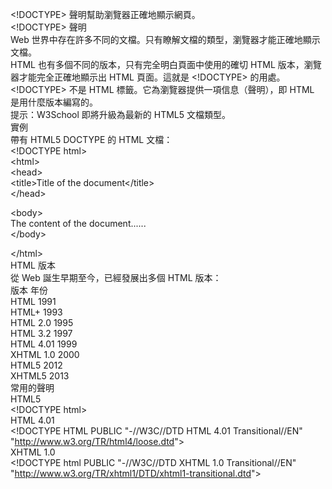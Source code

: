 &lt;!DOCTYPE&gt; 聲明幫助瀏覽器正確地顯示網頁。  
&lt;!DOCTYPE&gt; 聲明  
Web 世界中存在許多不同的文檔。只有瞭解文檔的類型，瀏覽器才能正確地顯示文檔。  
HTML 也有多個不同的版本，只有完全明白頁面中使用的確切 HTML 版本，瀏覽器才能完全正確地顯示出 HTML 頁面。這就是 &lt;!DOCTYPE&gt; 的用處。  
&lt;!DOCTYPE&gt; 不是 HTML 標籤。它為瀏覽器提供一項信息（聲明），即 HTML 是用什麼版本編寫的。  
提示：W3School 即將升級為最新的 HTML5 文檔類型。  
實例  
帶有 HTML5 DOCTYPE 的 HTML 文檔：  
&lt;!DOCTYPE html&gt;  
&lt;html&gt;  
&lt;head&gt;  
&lt;title&gt;Title of the document&lt;/title&gt;  
&lt;/head&gt;  
  
&lt;body&gt;  
The content of the document......  
&lt;/body&gt;  
  
&lt;/html&gt;  
HTML 版本  
從 Web 誕生早期至今，已經發展出多個 HTML 版本：  
版本	年份  
HTML	1991  
HTML+	1993  
HTML 2.0	1995  
HTML 3.2	1997  
HTML 4.01	1999  
XHTML 1.0	2000  
HTML5	2012  
XHTML5	2013  
常用的聲明  
HTML5  
&lt;!DOCTYPE html&gt;  
HTML 4.01  
&lt;!DOCTYPE HTML PUBLIC "-//W3C//DTD HTML 4.01 Transitional//EN"  
"http://www.w3.org/TR/html4/loose.dtd"&gt;  
XHTML 1.0  
&lt;!DOCTYPE html PUBLIC "-//W3C//DTD XHTML 1.0 Transitional//EN"  
"http://www.w3.org/TR/xhtml1/DTD/xhtml1-transitional.dtd"&gt;

